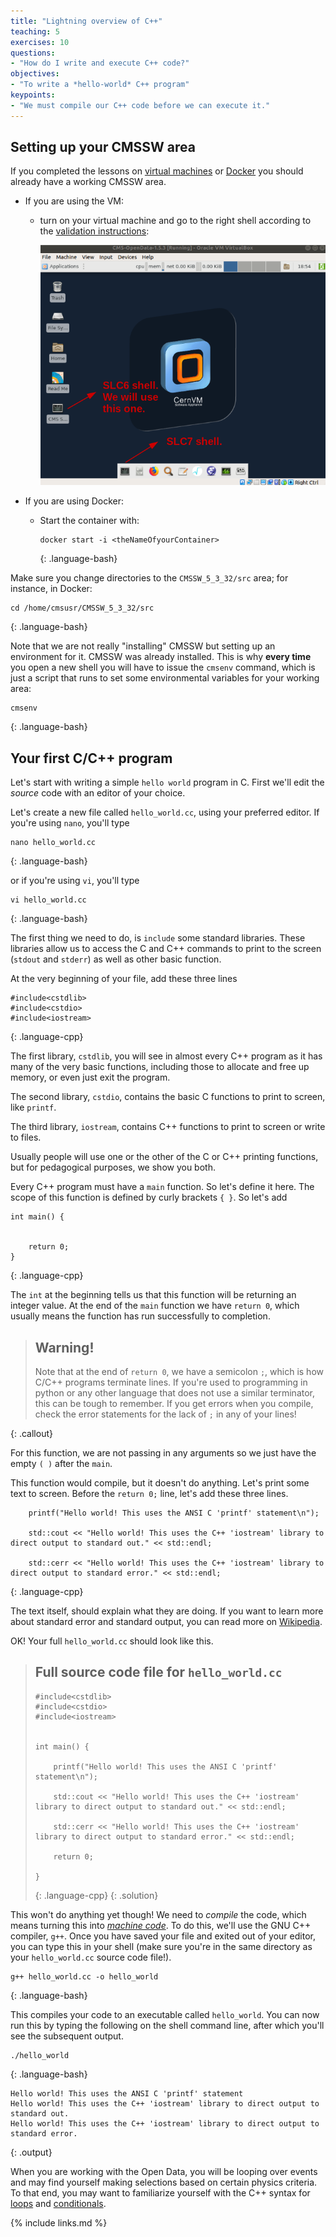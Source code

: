 ```yaml
---
title: "Lightning overview of C++"
teaching: 5
exercises: 10
questions:
- "How do I write and execute C++ code?"
objectives:
- "To write a *hello-world* C++ program"
keypoints:
- "We must compile our C++ code before we can execute it."
---
```


## Setting up your CMSSW area

If you completed the lessons on [virtual machines](https://cms-opendata-workshop.github.io/workshop2021-lesson-virtualmachine/) or [Docker](https://cms-opendata-workshop.github.io/workshop2021-lesson-docker) you should already have a working CMSSW area.

- If you are using the VM:

  - turn on your virtual machine and go to the right shell according to the [validation instructions](https://cms-opendata-workshop.github.io/workshop2021-lesson-virtualmachine/04-validation/index.html#run-a-simple-demo-for-testing-and-validating):

    ![Choose this shell](../assets/img/rightshell.png)

- If you are using Docker:

  - Start the container with:
    ~~~
    docker start -i <theNameOfyourContainer>
    ~~~
    {: .language-bash}

Make sure you change directories to the `CMSSW_5_3_32/src` area; for instance, in Docker:

~~~
cd /home/cmsusr/CMSSW_5_3_32/src
~~~
{: .language-bash}

Note that we are not really "installing" CMSSW but setting up an environment for it.  CMSSW was already installed. This is why **every time** you open a new shell you will have to issue the `cmsenv` command, which is just a script that runs to set some environmental variables for your working area:

~~~
cmsenv
~~~
{: .language-bash}


## Your first C/C++ program

Let's start with writing a simple `hello world` program in C. First we'll edit the
*source* code with an editor of your choice.

Let's create a new file called `hello_world.cc`, using your preferred editor. If
you're using `nano`, you'll type

~~~
nano hello_world.cc
~~~
{: .language-bash}

or if you're using `vi`, you'll type
~~~
vi hello_world.cc
~~~
{: .language-bash}

The first thing we need to do, is `include` some standard libraries. These libraries
allow us to access the C and C++ commands to print to the screen (`stdout` and `stderr`) as
well as other basic function.

At the very beginning of your file, add these three lines

~~~
#include<cstdlib>
#include<cstdio>
#include<iostream>
~~~
{: .language-cpp}

The first library, `cstdlib`, you will see in almost every C++ program as it has many of the very
basic functions, including those to allocate and free up memory, or even just exit the program.

The second library, `cstdio`, contains the basic C functions to print to screen, like `printf`.

The third library, `iostream`, contains C++ functions to print to screen or write to files.

Usually people will use one or the other of the C or C++ printing functions, but for pedagogical purposes,
we show you both.

Every C++ program must have a `main` function. So let's define it here. The scope of this function
is defined by curly brackets `{ }`. So let's add

~~~
int main() {


    return 0;
}
~~~
{: .language-cpp}

The `int` at the beginning tells us that this function will be returning an integer value. At the end of
the `main` function we have `return 0`, which usually means the function has run successfully to completion.

> ## Warning!
> Note that at the end of `return 0`, we have a semicolon `;`, which is how C/C++ programs terminate lines.
> If you're used to programming in python or any other language that does not use a similar terminator, this
> can be tough to remember. If you get errors when you compile, check the error statements for the lack
> of `;` in any of your lines!
>
{: .callout}

For this function, we are not passing in any arguments so we just have the empty `( )` after the `main`.

This function would compile, but it doesn't do anything. Let's print some text to screen. Before
the `return 0;` line, let's add these three lines.

~~~
    printf("Hello world! This uses the ANSI C 'printf' statement\n");

    std::cout << "Hello world! This uses the C++ 'iostream' library to direct output to standard out." << std::endl;

    std::cerr << "Hello world! This uses the C++ 'iostream' library to direct output to standard error." << std::endl;
~~~
{: .language-cpp}

The text itself, should explain what they are doing. If you want to learn more about standard error and standard
output, you can read more on [Wikipedia](https://en.wikipedia.org/wiki/Standard_streams).

OK! Your full `hello_world.cc` should look like this.

> ## Full source code file for `hello_world.cc`
> ~~~
> #include<cstdlib>
> #include<cstdio>
> #include<iostream>
>
>
> int main() {
>
>     printf("Hello world! This uses the ANSI C 'printf' statement\n");
>
>     std::cout << "Hello world! This uses the C++ 'iostream' library to direct output to standard out." << std::endl;
>
>     std::cerr << "Hello world! This uses the C++ 'iostream' library to direct output to standard error." << std::endl;
>
>     return 0;
>
> }
> ~~~
> {: .language-cpp}
{: .solution}

This won't do anything yet though! We need to *compile* the code, which means turning this into
[*machine code*](https://en.wikipedia.org/wiki/Machine_code). To do this, we'll use the GNU C++ compiler, `g++`.
Once you have saved your file and exited out of your editor, you can type this in your shell (make sure you're in
        the same directory as your `hello_world.cc` source code file!).

~~~
g++ hello_world.cc -o hello_world

~~~
{: .language-bash}

This compiles your code to an executable called `hello_world`. You can now run this by typing the following on
the shell command line, after which you'll see the subsequent output.

~~~
./hello_world
~~~
{: .language-bash}
~~~
Hello world! This uses the ANSI C 'printf' statement
Hello world! This uses the C++ 'iostream' library to direct output to standard out.
Hello world! This uses the C++ 'iostream' library to direct output to standard error.
~~~
{: .output}

When you are working with the Open Data, you will be looping over events
and may find yourself making selections based on certain physics criteria.
To that end, you may want to familiarize yourself with the C++ syntax for
[loops](https://www.w3schools.com/cpp/cpp_for_loop.asp)
and
[conditionals](https://www.w3schools.com/cpp/cpp_conditions.asp).



{% include links.md %}
